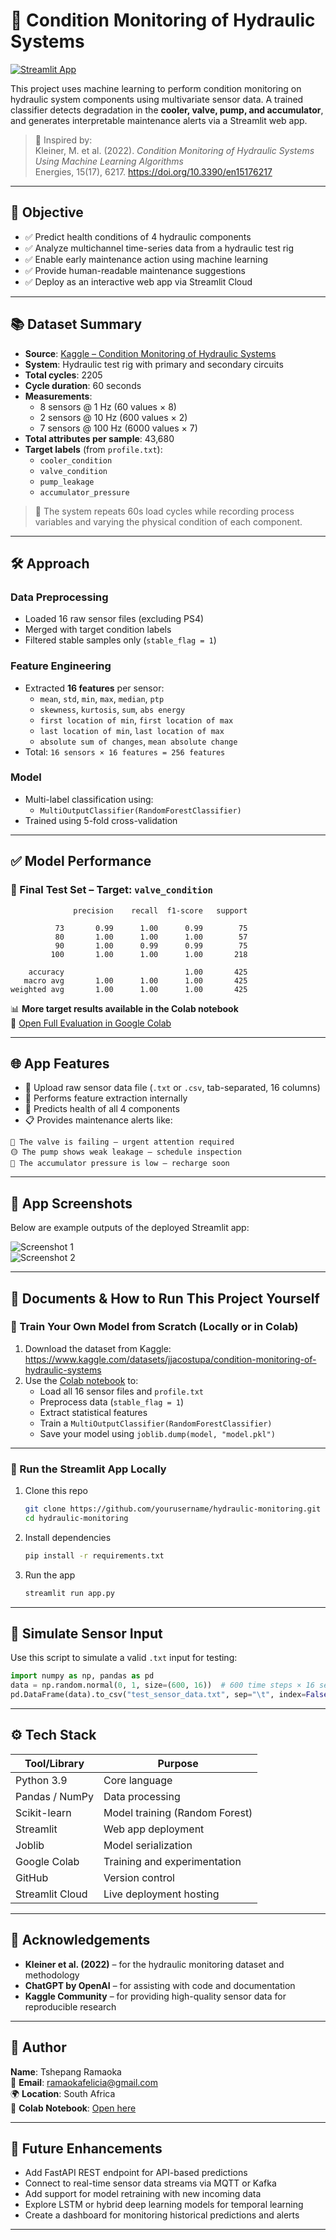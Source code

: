 # 🔧 Condition Monitoring of Hydraulic Systems

[![Streamlit App](https://img.shields.io/badge/Live_App-Click_Here-green)](https://condition-monitoring-of-hydraulic-systems-mh3smqbwswqegvwymtng.streamlit.app/)

This project uses machine learning to perform condition monitoring on hydraulic system components using multivariate sensor data. A trained classifier detects degradation in the **cooler, valve, pump, and accumulator**, and generates interpretable maintenance alerts via a Streamlit web app.

> 📘 Inspired by:  
> Kleiner, M. et al. (2022). _Condition Monitoring of Hydraulic Systems Using Machine Learning Algorithms_  
> Energies, 15(17), 6217. https://doi.org/10.3390/en15176217

---

## 🎯 Objective

- ✅ Predict health conditions of 4 hydraulic components  
- ✅ Analyze multichannel time-series data from a hydraulic test rig  
- ✅ Enable early maintenance action using machine learning  
- ✅ Provide human-readable maintenance suggestions  
- ✅ Deploy as an interactive web app via Streamlit Cloud

---

## 📚 Dataset Summary

- **Source**: [Kaggle – Condition Monitoring of Hydraulic Systems](https://www.kaggle.com/datasets/jjacostupa/condition-monitoring-of-hydraulic-systems)  
- **System**: Hydraulic test rig with primary and secondary circuits  
- **Total cycles**: 2205  
- **Cycle duration**: 60 seconds  
- **Measurements**:
  - 8 sensors @ 1 Hz (60 values × 8)
  - 2 sensors @ 10 Hz (600 values × 2)
  - 7 sensors @ 100 Hz (6000 values × 7)
- **Total attributes per sample**: 43,680  
- **Target labels** (from `profile.txt`):
  - `cooler_condition`
  - `valve_condition`
  - `pump_leakage`
  - `accumulator_pressure`

> 🧪 The system repeats 60s load cycles while recording process variables and varying the physical condition of each component.

---

## 🛠️ Approach

### Data Preprocessing
- Loaded 16 raw sensor files (excluding PS4)
- Merged with target condition labels
- Filtered stable samples only (`stable_flag = 1`)

### Feature Engineering
- Extracted **16 features** per sensor:
  - `mean`, `std`, `min`, `max`, `median`, `ptp`
  - `skewness`, `kurtosis`, `sum`, `abs energy`
  - `first location of min`, `first location of max`
  - `last location of min`, `last location of max`
  - `absolute sum of changes`, `mean absolute change`
- Total: `16 sensors × 16 features = 256 features`

### Model
- Multi-label classification using:
  - `MultiOutputClassifier(RandomForestClassifier)`
- Trained using 5-fold cross-validation

---

## ✅ Model Performance

### 🎯 Final Test Set – Target: `valve_condition`

```text
              precision    recall  f1-score   support

          73       0.99      1.00      0.99        75
          80       1.00      1.00      1.00        57
          90       1.00      0.99      0.99        75
         100       1.00      1.00      1.00       218

    accuracy                           1.00       425
   macro avg       1.00      1.00      1.00       425
weighted avg       1.00      1.00      1.00       425
```

📊 **More target results available in the Colab notebook**  
🔗 [Open Full Evaluation in Google Colab](https://colab.research.google.com/drive/15a3CKbxCV-GtqiFkTI_Ky-AZ7JnQz2KF)

---

## 🌐 App Features

- 📁 Upload raw sensor data file (`.txt` or `.csv`, tab-separated, 16 columns)  
- 🧠 Performs feature extraction internally  
- 🎯 Predicts health of all 4 components  
- 📋 Provides maintenance alerts like:

```text
🔴 The valve is failing – urgent attention required  
🟡 The pump shows weak leakage – schedule inspection  
🔴 The accumulator pressure is low – recharge soon  
```

---

## 📸 App Screenshots

Below are example outputs of the deployed Streamlit app:

![Screenshot 1](https://github.com/user-attachments/assets/92023474-01c9-4ca2-a8f8-807db9f50520)  
![Screenshot 2](https://github.com/user-attachments/assets/76af9418-eb4e-4212-b2f3-3bfac7d20a27)

---

## 📄 Documents & How to Run This Project Yourself

### 🧪 Train Your Own Model from Scratch (Locally or in Colab)
1. Download the dataset from Kaggle: https://www.kaggle.com/datasets/jjacostupa/condition-monitoring-of-hydraulic-systems  
2. Use the [Colab notebook](https://colab.research.google.com/drive/15a3CKbxCV-GtqiFkTI_Ky-AZ7JnQz2KF) to:
   - Load all 16 sensor files and `profile.txt`
   - Preprocess data (`stable_flag = 1`)
   - Extract statistical features
   - Train a `MultiOutputClassifier(RandomForestClassifier)`
   - Save your model using `joblib.dump(model, "model.pkl")`

---

### 🚀 Run the Streamlit App Locally
1. Clone this repo  
   ```bash
   git clone https://github.com/yourusername/hydraulic-monitoring.git
   cd hydraulic-monitoring
   ```

2. Install dependencies  
   ```bash
   pip install -r requirements.txt
   ```

3. Run the app  
   ```bash
   streamlit run app.py
   ```

---

## 🧪 Simulate Sensor Input

Use this script to simulate a valid `.txt` input for testing:

```python
import numpy as np, pandas as pd
data = np.random.normal(0, 1, size=(600, 16))  # 600 time steps × 16 sensors
pd.DataFrame(data).to_csv("test_sensor_data.txt", sep="\t", index=False, header=False)
```

---

## ⚙️ Tech Stack

| Tool/Library       | Purpose                           |
|--------------------|-----------------------------------|
| Python 3.9         | Core language                     |
| Pandas / NumPy     | Data processing                   |
| Scikit-learn       | Model training (Random Forest)    |
| Streamlit          | Web app deployment                |
| Joblib             | Model serialization               |
| Google Colab       | Training and experimentation      |
| GitHub             | Version control                   |
| Streamlit Cloud    | Live deployment hosting           |

---

## 🤖 Acknowledgements

- **Kleiner et al. (2022)** – for the hydraulic monitoring dataset and methodology  
- **ChatGPT by OpenAI** – for assisting with code and documentation  
- **Kaggle Community** – for providing high-quality sensor data for reproducible research

---

## 👤 Author

**Name**: Tshepang Ramaoka  
📧 **Email**: ramaokafelicia@gmail.com  
🌍 **Location**: South Africa  
🔗 **Colab Notebook**: [Open here](https://colab.research.google.com/drive/15a3CKbxCV-GtqiFkTI_Ky-AZ7JnQz2KF)

---

## 🚀 Future Enhancements

- Add FastAPI REST endpoint for API-based predictions  
- Connect to real-time sensor data streams via MQTT or Kafka  
- Add support for model retraining with new incoming data  
- Explore LSTM or hybrid deep learning models for temporal learning  
- Create a dashboard for monitoring historical predictions and alerts

---
